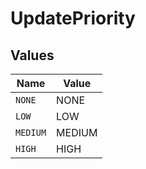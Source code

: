 # UpdatePriority


## Values

| Name     | Value    |
| -------- | -------- |
| `NONE`   | NONE     |
| `LOW`    | LOW      |
| `MEDIUM` | MEDIUM   |
| `HIGH`   | HIGH     |